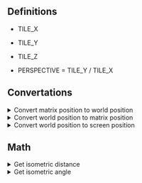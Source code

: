 ## Definitions

* TILE_X
* TILE_Y
* TILE_Z

* PERSPECTIVE = TILE_Y / TILE_X

## Convertations

<details>
  <summary>Convert matrix position to world position</summary>

  ```js
  function matrixToWorld(position) {
    const halfSize = {
      x: TILE_X / 2,
      y: TILE_Y / 2,
    };
  
    return {
      x: (position.x - position.y) * halfSize.x,
      y: (position.x + position.y) * halfSize.y,
      z: position.z * TILE_Z,
    };
  }
  ```

</details>

<details>
  <summary>Convert world position to matrix position</summary>

  ```js
  function worldToMatrix(position) {
    const halfSize = {
      x: TILE_X / 2,
      y: TILE_Y / 2,
    };
    const n = {
      x: position.x / halfSize.x,
      y: position.y / halfSize.y,
    };
  
    return {
      x: Math.round((n.x + n.y) / 2),
      y: Math.round((n.y - n.x) / 2),
      z: Math.floor(this.z / TILE_Z),
    };
  }
  ```

</details>

<details>
  <summary>Convert world position to screen position</summary>

  ```js
  function worldToMatrix(position) {
    return {
      x: position.x,
      y: position.y - position.z,
    };
  }
  ```

</details>

## Math

<details>
  <summary>Get isometric distance</summary>

  ```js
  function distance(a, b) {
    return Math.hypot(
      (b.x - a.x),
      (b.y - a.y) / PERSPECTIVE,
    );
  }
  ```

</details>

<details>
  <summary>Get isometric angle</summary>

  ```js
  function angle(from, to) {
    return Math.atan2(
      (to.y - from.y) / DIMENSION_PERSPECTIVE,
      (to.x - from.x),
    );
  }
  ```

</details>
